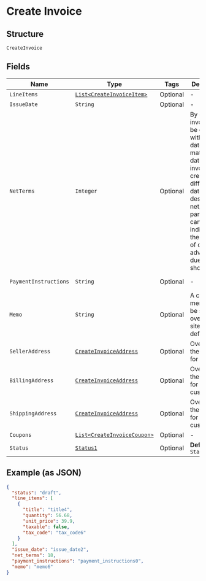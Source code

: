 
# Create Invoice

## Structure

`CreateInvoice`

## Fields

| Name | Type | Tags | Description | Getter | Setter |
|  --- | --- | --- | --- | --- | --- |
| `LineItems` | [`List<CreateInvoiceItem>`](../../doc/models/create-invoice-item.md) | Optional | - | List<CreateInvoiceItem> getLineItems() | setLineItems(List<CreateInvoiceItem> lineItems) |
| `IssueDate` | `String` | Optional | - | String getIssueDate() | setIssueDate(String issueDate) |
| `NetTerms` | `Integer` | Optional | By default, invoices will be created with a due date matching the date of invoice creation. If a different due date is desired, the net_terms parameter can be sent indicating the number of days in advance the due date should be. | Integer getNetTerms() | setNetTerms(Integer netTerms) |
| `PaymentInstructions` | `String` | Optional | - | String getPaymentInstructions() | setPaymentInstructions(String paymentInstructions) |
| `Memo` | `String` | Optional | A custom memo can be sent to override the site's default. | String getMemo() | setMemo(String memo) |
| `SellerAddress` | [`CreateInvoiceAddress`](../../doc/models/create-invoice-address.md) | Optional | Overrides the defaults for the site | CreateInvoiceAddress getSellerAddress() | setSellerAddress(CreateInvoiceAddress sellerAddress) |
| `BillingAddress` | [`CreateInvoiceAddress`](../../doc/models/create-invoice-address.md) | Optional | Overrides the default for the customer | CreateInvoiceAddress getBillingAddress() | setBillingAddress(CreateInvoiceAddress billingAddress) |
| `ShippingAddress` | [`CreateInvoiceAddress`](../../doc/models/create-invoice-address.md) | Optional | Overrides the default for the customer | CreateInvoiceAddress getShippingAddress() | setShippingAddress(CreateInvoiceAddress shippingAddress) |
| `Coupons` | [`List<CreateInvoiceCoupon>`](../../doc/models/create-invoice-coupon.md) | Optional | - | List<CreateInvoiceCoupon> getCoupons() | setCoupons(List<CreateInvoiceCoupon> coupons) |
| `Status` | [`Status1`](../../doc/models/status-1.md) | Optional | **Default**: `Status1.OPEN` | Status1 getStatus() | setStatus(Status1 status) |

## Example (as JSON)

```json
{
  "status": "draft",
  "line_items": [
    {
      "title": "title4",
      "quantity": 56.68,
      "unit_price": 39.9,
      "taxable": false,
      "tax_code": "tax_code6"
    }
  ],
  "issue_date": "issue_date2",
  "net_terms": 18,
  "payment_instructions": "payment_instructions0",
  "memo": "memo6"
}
```

